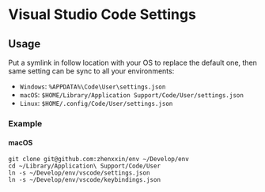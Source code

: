 # Visual Studio Code Settings

## Usage

Put a symlink in follow location with your OS to replace the default one, then same setting can be sync to all your environments:

- `Windows`: `%APPDATA%\Code\User\settings.json`
- `macOS`: `$HOME/Library/Application Support/Code/User/settings.json`
- `Linux`: `$HOME/.config/Code/User/settings.json`

### Example

#### macOS

```shell
git clone git@github.com:zhenxxin/env ~/Develop/env
cd ~/Library/Application\ Support/Code/User
ln -s ~/Develop/env/vscode/settings.json
ln -s ~/Develop/env/vscode/keybindings.json
```

